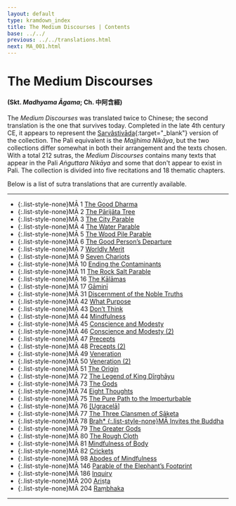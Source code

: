 ```yaml
---
layout: default
type: kramdown_index
title: The Medium Discourses | Contents
base: ../../
previous: ../../translations.html
next: MA_001.html
---
```


# The Medium Discourses
#### (Skt. *Madhyama Āgama*; Ch. 中阿含經)

The *Medium Discourses* was translated twice to Chinese; the second translation is the one that survives today. Completed in the late 4th century CE, it appears to represent the [Sarvâstivāda](https://en.wikipedia.org/wiki/Sarvastivada){:target="_blank"} version of the collection. The Pali equivalent is the *Majjhima Nikāya*, but the two collections differ somewhat in both their arrangement and the texts chosen. With a total 212 sutras, the *Medium Discourses* contains many texts that appear in the Pali *Aṅguttara Nikāya* and some that don't appear to exist in Pali. The collection is divided into five recitations and 18 thematic chapters.

Below is a list of sutra translations that are currently available.

---

* {:.list-style-none}MĀ 1 [The Good Dharma](MA_001.html)  
* {:.list-style-none}MĀ 2 [The Pārijāta Tree](MA_002.html)  
* {:.list-style-none}MĀ 3 [The City Parable](MA_003.html)  
* {:.list-style-none}MĀ 4 [The Water Parable](MA_004.html)  
* {:.list-style-none}MĀ 5 [The Wood Pile Parable](MA_005.html)  
* {:.list-style-none}MĀ 6 [The Good Person’s Departure](MA_006.html)  
* {:.list-style-none}MĀ 7 [Worldly Merit](MA_007.html)  
* {:.list-style-none}MĀ 9 [Seven Chariots](MA_009.html)  
* {:.list-style-none}MĀ 10 [Ending the Contaminants](MA_010.html)  
* {:.list-style-none}MĀ 11 [The Rock Salt Parable](MA_011.html)  
* {:.list-style-none}MĀ 16 [The Kālāmas](MA_016.html)  
* {:.list-style-none}MĀ 17 [Gāminī](MA_017.html)  
* {:.list-style-none}MĀ 31 [Discernment of the Noble Truths](MA_031.html)  
* {:.list-style-none}MĀ 42 [What Purpose](MA_042.html)  
* {:.list-style-none}MĀ 43 [Don’t Think](MA_043.html)  
* {:.list-style-none}MĀ 44 [Mindfulness](MA_044.html)  
* {:.list-style-none}MĀ 45 [Conscience and Modesty](MA_045.html)  
* {:.list-style-none}MĀ 46 [Conscience and Modesty (2)](MA_046.html)  
* {:.list-style-none}MĀ 47 [Precepts](MA_047.html)  
* {:.list-style-none}MĀ 48 [Precepts (2)](MA_048.html)  
* {:.list-style-none}MĀ 49 [Veneration](MA_049.html)  
* {:.list-style-none}MĀ 50 [Veneration (2)](MA_050.html)  
* {:.list-style-none}MĀ 51 [The Origin](MA_051.html)  
* {:.list-style-none}MĀ 72 [The Legend of King Dīrghāyu](MA_072.html)  
* {:.list-style-none}MĀ 73 [The Gods](MA_073.html)  
* {:.list-style-none}MĀ 74 [Eight Thoughts](MA_074.html)  
* {:.list-style-none}MĀ 75 [The Pure Path to the Imperturbable](MA_075.html)
* {:.list-style-none}MĀ 76 [[Ugracelā]](MA_076.html)
* {:.list-style-none}MĀ 77 [The Three Clansmen of Sāketa](MA_077.html)  
* {:.list-style-none}MĀ 78 [Brah* {:.list-style-none}MĀ Invites the Buddha](MA_078.html)  
* {:.list-style-none}MĀ 79 [The Greater Gods](MA_079.html)  
* {:.list-style-none}MĀ 80 [The Rough Cloth](MA_080.html)  
* {:.list-style-none}MĀ 81 [Mindfulness of Body](MA_081.html)  
* {:.list-style-none}MĀ 82 [Crickets](MA_082.html)  
* {:.list-style-none}MĀ 98 [Abodes of Mindfulness](MA_098.html)  
* {:.list-style-none}MĀ 146 [Parable of the Elephant’s Footprint](MA_146.html)  
* {:.list-style-none}MĀ 186 [Inquiry](MA_186.html)  
* {:.list-style-none}MĀ 200 [Ariṣṭa](MA_200.html)  
* {:.list-style-none}MĀ 204 [Raṃbhaka](MA_204.html)

---
